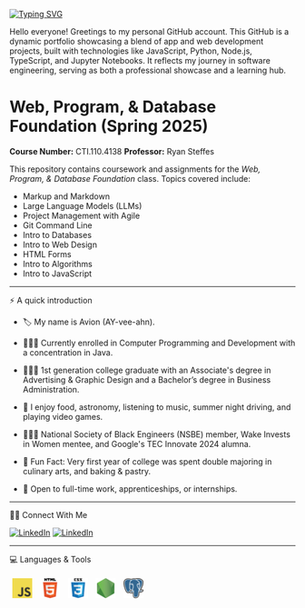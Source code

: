 [![Typing SVG](https://readme-typing-svg.demolab.com?font=Fira+Code&size=24&pause=1000&color=40e0d0&width=435&lines=Welcome+to+my+tech+oasis!+%F0%9F%98%8A)](https://git.io/typing-svg)

Hello everyone! Greetings to my personal GitHub account. This GitHub is a dynamic portfolio showcasing a blend of app and web development projects, built with technologies like JavaScript, Python, Node.js, TypeScript, and Jupyter Notebooks. It reflects my journey in software engineering, serving as both a professional showcase and a learning hub.

# Web, Program, & Database Foundation (Spring 2025)

**Course Number:** CTI.110.4138
**Professor:** Ryan Steffes

This repository contains coursework and assignments for the _Web, Program, & Database Foundation_ class. Topics covered include:

- Markup and Markdown
- Large Language Models (LLMs)
- Project Management with Agile
- Git Command Line
- Intro to Databases
- Intro to Web Design
- HTML Forms
- Intro to Algorithms
- Intro to JavaScript

---

⚡️ A quick introduction

- 🏷️ My name is Avion (AY-vee-ahn).

- 👩🏾‍🏫 Currently enrolled in Computer Programming and Development with a concentration in Java.

- 👩🏾‍🎓 1st generation college graduate with an Associate's degree in Advertising & Graphic Design and a Bachelor’s degree in Business Administration.

- 💚 I enjoy food, astronomy, listening to music, summer night driving, and playing video games.

- 👩🏾‍💻 National Society of Black Engineers (NSBE) member, Wake Invests in Women mentee, and Google's TEC Innovate 2024 alumna.

- 🥳 Fun Fact: Very first year of college was spent double majoring in culinary arts, and baking & pastry.

- 💼 Open to full-time work, apprenticeships, or internships.

---

🤝🏾 Connect With Me

[![LinkedIn](https://img.shields.io/badge/email%20me-fffff?style=for-the-badge&logo=email&logoColor=blue)](mailto:apcobb@my.waketech.edu)
[![LinkedIn](https://img.shields.io/badge/LinkedIn-0077B5?style=for-the-badge&logo=linkedin&logoColor=white)](https://www.linkedin.com/in/avion-cobb/)

---

💻 Languages & Tools

<p float="left">

<img style="padding:5px;" align="center" alt="JavaScript" width="35px" src="https://raw.githubusercontent.com/github/explore/main/topics/javascript/javascript.png"/>

<img style="padding:5px;" align="center" alt="HTML5" width="35px" src="https://raw.githubusercontent.com/github/explore/main/topics/html/html.png"/>

<img style="padding:5px;" align="center" alt="CSS" width="35px" src="https://raw.githubusercontent.com/github/explore/main/topics/css/css.png"/>

<img style="padding:5px;" align="center" alt="NodeJS" width="35px" src="https://raw.githubusercontent.com/github/explore/80688e429a7d4ef2fca1e82350fe8e3517d3494d/topics/nodejs/nodejs.png"/>

<img style="padding:5px;" align="center" alt="PostgresSQL" width="35px" src="https://raw.githubusercontent.com/github/explore/main/topics/postgresql/postgresql.png"/>

</p>

